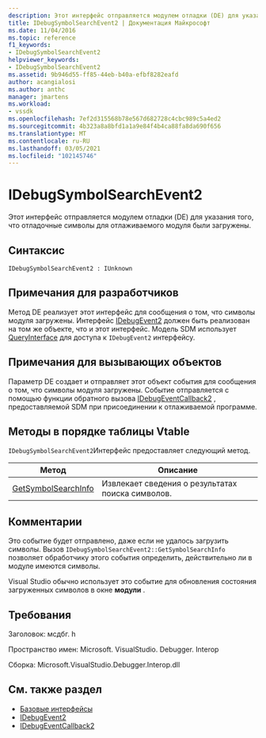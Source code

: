 ```yaml
---
description: Этот интерфейс отправляется модулем отладки (DE) для указания того, что отладочные символы для отлаживаемого модуля были загружены.
title: IDebugSymbolSearchEvent2 | Документация Майкрософт
ms.date: 11/04/2016
ms.topic: reference
f1_keywords:
- IDebugSymbolSearchEvent2
helpviewer_keywords:
- IDebugSymbolSearchEvent2
ms.assetid: 9b946d55-ff85-44eb-b40a-efbf8282eafd
author: acangialosi
ms.author: anthc
manager: jmartens
ms.workload:
- vssdk
ms.openlocfilehash: 7ef2d315568b78e567d682728c4cbc989c5a4ed2
ms.sourcegitcommit: 4b323a8a8bfd1a1a9e84f4b4ca88fa8da690f656
ms.translationtype: MT
ms.contentlocale: ru-RU
ms.lasthandoff: 03/05/2021
ms.locfileid: "102145746"
---
```

# <a name="idebugsymbolsearchevent2"></a>IDebugSymbolSearchEvent2
Этот интерфейс отправляется модулем отладки (DE) для указания того, что отладочные символы для отлаживаемого модуля были загружены.

## <a name="syntax"></a>Синтаксис

```
IDebugSymbolSearchEvent2 : IUnknown
```

## <a name="notes-for-implementers"></a>Примечания для разработчиков
 Метод DE реализует этот интерфейс для сообщения о том, что символы модуля загружены. Интерфейс [IDebugEvent2](../../../extensibility/debugger/reference/idebugevent2.md) должен быть реализован на том же объекте, что и этот интерфейс. Модель SDM использует [QueryInterface](/cpp/atl/queryinterface) для доступа к `IDebugEvent2` интерфейсу.

## <a name="notes-for-callers"></a>Примечания для вызывающих объектов
 Параметр DE создает и отправляет этот объект события для сообщения о том, что символы модуля загружены. Событие отправляется с помощью функции обратного вызова [IDebugEventCallback2](../../../extensibility/debugger/reference/idebugeventcallback2.md) , предоставляемой SDM при присоединении к отлаживаемой программе.

## <a name="methods-in-vtable-order"></a>Методы в порядке таблицы Vtable
 `IDebugSymbolSearchEvent2`Интерфейс предоставляет следующий метод.

|Метод|Описание|
|------------|-----------------|
|[GetSymbolSearchInfo](../../../extensibility/debugger/reference/idebugsymbolsearchevent2-getsymbolsearchinfo.md)|Извлекает сведения о результатах поиска символов.|

## <a name="remarks"></a>Комментарии
 Это событие будет отправлено, даже если не удалось загрузить символы. Вызов `IDebugSymbolSearchEvent2::GetSymbolSearchInfo` позволяет обработчику этого события определить, действительно ли в модуле имеются символы.

 Visual Studio обычно использует это событие для обновления состояния загруженных символов в окне **модули** .

## <a name="requirements"></a>Требования
 Заголовок: мсдбг. h

 Пространство имен: Microsoft. VisualStudio. Debugger. Interop

 Сборка: Microsoft.VisualStudio.Debugger.Interop.dll

## <a name="see-also"></a>См. также раздел
- [Базовые интерфейсы](../../../extensibility/debugger/reference/core-interfaces.md)
- [IDebugEvent2](../../../extensibility/debugger/reference/idebugevent2.md)
- [IDebugEventCallback2](../../../extensibility/debugger/reference/idebugeventcallback2.md)
